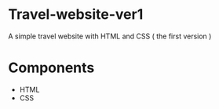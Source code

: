 # Travel-website-ver1
A simple travel website with HTML and CSS ( the first version )

# Components
- HTML
- CSS 


